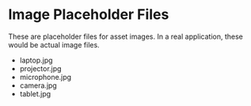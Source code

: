 # Image Placeholder Files

These are placeholder files for asset images. In a real application, these would be actual image files.

- laptop.jpg
- projector.jpg  
- microphone.jpg
- camera.jpg
- tablet.jpg